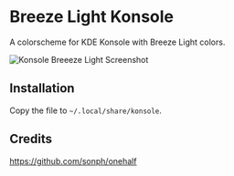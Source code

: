 # Breeze Light Konsole

A colorscheme for KDE Konsole with Breeze Light colors.

![Konsole Breeeze Light Screenshot](https://cn.pling.com/img/7/4/6/f/fe777b272caf57bd6d2f1672cfe2db98e564.png)

## Installation
Copy the file to ```~/.local/share/konsole```.

## Credits
https://github.com/sonph/onehalf
